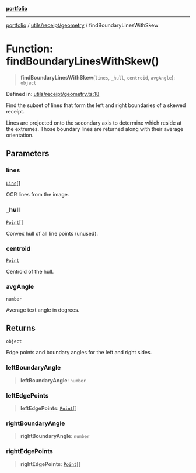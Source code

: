 [**portfolio**](../../../../README.md)

***

[portfolio](../../../../modules.md) / [utils/receipt/geometry](../README.md) / findBoundaryLinesWithSkew

# Function: findBoundaryLinesWithSkew()

> **findBoundaryLinesWithSkew**(`lines`, `_hull`, `centroid`, `avgAngle`): `object`

Defined in: [utils/receipt/geometry.ts:18](https://github.com/tnorlund/Portfolio/blob/8fd0cba669905e6a3e76c1c54eda1f1fcfc392c1/portfolio/utils/receipt/geometry.ts#L18)

Find the subset of lines that form the left and right boundaries of a
skewed receipt.

Lines are projected onto the secondary axis to determine which reside
at the extremes. Those boundary lines are returned along with their
average orientation.

## Parameters

### lines

[`Line`](../../../../types/api/interfaces/Line.md)[]

OCR lines from the image.

### \_hull

[`Point`](../../../geometry/basic/interfaces/Point.md)[]

Convex hull of all line points (unused).

### centroid

[`Point`](../../../geometry/basic/interfaces/Point.md)

Centroid of the hull.

### avgAngle

`number`

Average text angle in degrees.

## Returns

`object`

Edge points and boundary angles for the left and right sides.

### leftBoundaryAngle

> **leftBoundaryAngle**: `number`

### leftEdgePoints

> **leftEdgePoints**: [`Point`](../../../geometry/basic/interfaces/Point.md)[]

### rightBoundaryAngle

> **rightBoundaryAngle**: `number`

### rightEdgePoints

> **rightEdgePoints**: [`Point`](../../../geometry/basic/interfaces/Point.md)[]
